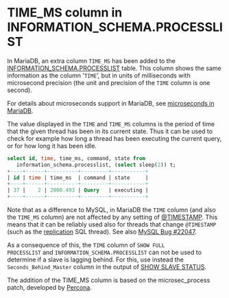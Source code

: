 # TIME_MS column in INFORMATION_SCHEMA.PROCESSLIST

In MariaDB, an extra column <code class="highlight fixed" style="white-space:pre-wrap">TIME_MS</code> has been added to the
[INFORMATION_SCHEMA.PROCESSLIST](/kb/en/information-schema-processlist-table/) table. This column shows the same information as the column '<code class="highlight fixed" style="white-space:pre-wrap">TIME</code>', but in units of
milliseconds with microsecond precision (the unit and precision of the
<code class="highlight fixed" style="white-space:pre-wrap">TIME</code> column is one second).

For details about microseconds support in MariaDB, see [microseconds in MariaDB](/built-in-functions/date-time-functions/microseconds-in-mariadb/).

The value displayed in the <code class="highlight fixed" style="white-space:pre-wrap">TIME</code> and
<code class="highlight fixed" style="white-space:pre-wrap">TIME_MS</code> columns is the period of time that the given
thread has been in its current state. Thus it can be used to check for example
how long a thread has been executing the current query, or for how long it has
been idle.

```sql
select id, time, time_ms, command, state from
   information_schema.processlist, (select sleep(2)) t;
+----+------+----------+---------+-----------+
| id | time | time_ms  | command | state     |
+----+------+----------+---------+-----------+
| 37 |    2 | 2000.493 | Query   | executing |
+----+------+----------+---------+-----------+
```

Note that as a difference to MySQL, in MariaDB the <code class="highlight fixed" style="white-space:pre-wrap">TIME</code>
column (and also the <code class="highlight fixed" style="white-space:pre-wrap">TIME_MS</code> column) are not affected by
any setting of [@TIMESTAMP](/kb/en/server-system-variables/#timestamp). This means that it can be
reliably used also for threads that change <code class="highlight fixed" style="white-space:pre-wrap">@TIMESTAMP</code> (such
as the [replication](/replication/) SQL thread). See also [MySQL Bug #22047](http://bugs.mysql.com/bug.php?id=22047).

As a consequence of this, the <code class="highlight fixed" style="white-space:pre-wrap">TIME</code> column of 
<code class="highlight fixed" style="white-space:pre-wrap">SHOW FULL PROCESSLIST</code> and
<code class="highlight fixed" style="white-space:pre-wrap">INFORMATION_SCHEMA.PROCESSLIST</code> can not be used to determine
if a slave is lagging behind. For this, use instead the
<code class="highlight fixed" style="white-space:pre-wrap">Seconds_Behind_Master</code> column in the output of 
[SHOW SLAVE STATUS](/kb/en/show-slave-status/).

The addition of the TIME_MS column is based on the microsec_process patch,
developed by [Percona](http://www.percona.com/).